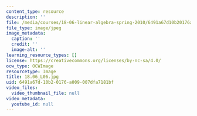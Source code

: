 ```yaml
---
content_type: resource
description: ''
file: /media/courses/18-06-linear-algebra-spring-2010/6491a67d10b20176a009007dfa7181bf_18.06_L06.jpg
file_type: image/jpeg
image_metadata:
  caption: ''
  credit: ''
  image-alt: ''
learning_resource_types: []
license: https://creativecommons.org/licenses/by-nc-sa/4.0/
ocw_type: OCWImage
resourcetype: Image
title: 18.06_L06.jpg
uid: 6491a67d-10b2-0176-a009-007dfa7181bf
video_files:
  video_thumbnail_file: null
video_metadata:
  youtube_id: null
---
```

